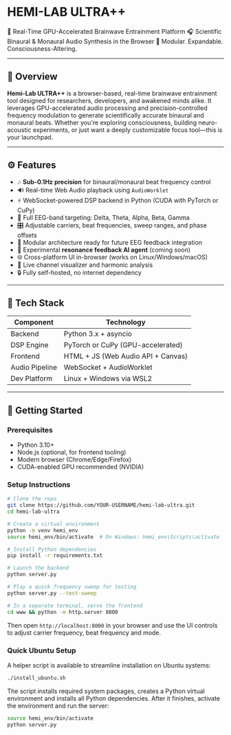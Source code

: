 # HEMI-LAB ULTRA++

🧠 Real-Time GPU-Accelerated Brainwave Entrainment Platform
🎧 Scientific Binaural & Monaural Audio Synthesis in the Browser
🚀 Modular. Expandable. Consciousness-Altering.

---

## 🌟 Overview

**Hemi-Lab ULTRA++** is a browser-based, real-time brainwave entrainment tool designed for researchers, developers, and awakened minds alike. It leverages GPU-accelerated audio processing and precision-controlled frequency modulation to generate scientifically accurate binaural and monaural beats. Whether you're exploring consciousness, building neuro-acoustic experiments, or just want a deeply customizable focus tool—this is your launchpad.

---

## ⚙️ Features

- 🎶 **Sub-0.1Hz precision** for binaural/monaural beat frequency control
- 🔊 Real-time Web Audio playback using `AudioWorklet`
- ⚡ WebSocket-powered DSP backend in Python (CUDA with PyTorch or CuPy)
- 🧪 Full EEG-band targeting: Delta, Theta, Alpha, Beta, Gamma
- 🎛️ Adjustable carriers, beat frequencies, sweep ranges, and phase offsets
- 🧬 Modular architecture ready for future EEG feedback integration
- 🧠 Experimental **resonance feedback AI agent** (coming soon)
- 🌐 Cross-platform UI in-browser (works on Linux/Windows/macOS)
- 🎨 Live channel visualizer and harmonic analysis
- 🔒 Fully self-hosted, no internet dependency

---

## 🧰 Tech Stack

| Component       | Technology                          |
|----------------|--------------------------------------|
| Backend         | Python 3.x + asyncio                 |
| DSP Engine      | PyTorch or CuPy (GPU-accelerated)   |
| Frontend        | HTML + JS (Web Audio API + Canvas)  |
| Audio Pipeline  | WebSocket + AudioWorklet             |
| Dev Platform    | Linux + Windows via WSL2             |

---

## 🚀 Getting Started

### Prerequisites

- Python 3.10+
- Node.js (optional, for frontend tooling)
- Modern browser (Chrome/Edge/Firefox)
- CUDA-enabled GPU recommended (NVIDIA)

### Setup Instructions

```bash
# Clone the repo
git clone https://github.com/YOUR-USERNAME/hemi-lab-ultra.git
cd hemi-lab-ultra

# Create a virtual environment
python -m venv hemi_env
source hemi_env/bin/activate  # On Windows: hemi_env\Scripts\activate

# Install Python dependencies
pip install -r requirements.txt

# Launch the backend
python server.py

# Play a quick frequency sweep for testing
python server.py --test-sweep

# In a separate terminal, serve the frontend
cd www && python -m http.server 8000
```

Then open `http://localhost:8000` in your browser and use the UI controls to adjust carrier frequency, beat frequency and mode.

### Quick Ubuntu Setup

A helper script is available to streamline installation on Ubuntu systems:

```bash
./install_ubuntu.sh
```

The script installs required system packages, creates a Python virtual environment and installs all Python dependencies. After it finishes, activate the environment and run the server:

```bash
source hemi_env/bin/activate
python server.py
```

